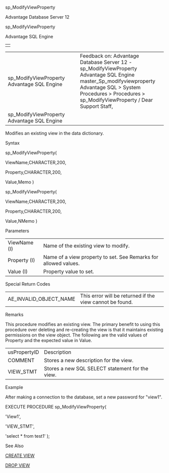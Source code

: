 sp\_ModifyViewProperty




Advantage Database Server 12  

sp\_ModifyViewProperty

Advantage SQL Engine

|  |
| --- |
|  |

|  |  |  |  |  |
| --- | --- | --- | --- | --- |
| sp\_ModifyViewProperty  Advantage SQL Engine |  |  | Feedback on: Advantage Database Server 12 - sp\_ModifyViewProperty Advantage SQL Engine master\_Sp\_modifyviewproperty Advantage SQL > System Procedures > Procedures > sp\_ModifyViewProperty / Dear Support Staff, |  |
| sp\_ModifyViewProperty  Advantage SQL Engine |  |  |  |  |

Modifies an existing view in the data dictionary.

Syntax

sp\_ModifyViewProperty(

ViewName,CHARACTER,200,

Property,CHARACTER,200,

Value,Memo )

sp\_ModifyViewProperty(

ViewName,CHARACTER,200,

Property,CHARACTER,200,

Value,NMemo )

Parameters

|  |  |
| --- | --- |
| ViewName (I) | Name of the existing view to modify. |
| Property (I) | Name of a view property to set. See Remarks for allowed values. |
| Value (I) | Property value to set. |

Special Return Codes

|  |  |
| --- | --- |
| AE\_INVALID\_OBJECT\_NAME | This error will be returned if the view cannot be found. |

Remarks

This procedure modifies an existing view. The primary benefit to using this procedure over deleting and re-creating the view is that it maintains existing permissions on the view object. The following are the valid values of Property and the expected value in Value.

|  |  |
| --- | --- |
| usPropertyID | Description |
| COMMENT | Stores a new description for the view. |
| VIEW\_STMT | Stores a new SQL SELECT statement for the view. |

Example

After making a connection to the database, set a new password for "view1".

EXECUTE PROCEDURE sp\_ModifyViewProperty(

'View1',

'VIEW\_STMT',

'select \* from test1' );

See Also

[CREATE VIEW](master_create_view.htm)

[DROP VIEW](master_drop_view.htm)